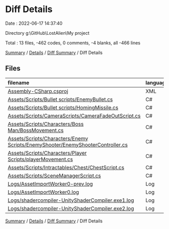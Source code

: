 # Diff Details

Date : 2022-06-17 14:37:40

Directory g:\GitHub\LostAlien\My project

Total : 13 files,  -462 codes, 0 comments, -4 blanks, all -466 lines

[Summary](results.md) / [Details](details.md) / [Diff Summary](diff.md) / Diff Details

## Files
| filename | language | code | comment | blank | total |
| :--- | :--- | ---: | ---: | ---: | ---: |
| [Assembly-CSharp.csproj](/Assembly-CSharp.csproj) | XML | 1 | 0 | 0 | 1 |
| [Assets/Scripts/Bullet scripts/EnemyBullet.cs](/Assets/Scripts/Bullet%20scripts/EnemyBullet.cs) | C# | 1 | 0 | 4 | 5 |
| [Assets/Scripts/Bullet scripts/HomingMissile.cs](/Assets/Scripts/Bullet%20scripts/HomingMissile.cs) | C# | -4 | 0 | -1 | -5 |
| [Assets/Scripts/CameraScripts/CameraFadeOutScript.cs](/Assets/Scripts/CameraScripts/CameraFadeOutScript.cs) | C# | 12 | 0 | 1 | 13 |
| [Assets/Scripts/Characters/Boss Man/BossMovement.cs](/Assets/Scripts/Characters/Boss%20Man/BossMovement.cs) | C# | 10 | 0 | 0 | 10 |
| [Assets/Scripts/Characters/Enemy Scripts/EnemyShooter/EnemyShooterController.cs](/Assets/Scripts/Characters/Enemy%20Scripts/EnemyShooter/EnemyShooterController.cs) | C# | 38 | 0 | 9 | 47 |
| [Assets/Scripts/Characters/Player Scripts/playerMovement.cs](/Assets/Scripts/Characters/Player%20Scripts/playerMovement.cs) | C# | 0 | 0 | 1 | 1 |
| [Assets/Scripts/Intractables/Chest/ChestScript.cs](/Assets/Scripts/Intractables/Chest/ChestScript.cs) | C# | 0 | 0 | -1 | -1 |
| [Assets/Scripts/SceneManagerScript.cs](/Assets/Scripts/SceneManagerScript.cs) | C# | 19 | 0 | 3 | 22 |
| [Logs/AssetImportWorker0-prev.log](/Logs/AssetImportWorker0-prev.log) | Log | -595 | 0 | -20 | -615 |
| [Logs/AssetImportWorker0.log](/Logs/AssetImportWorker0.log) | Log | 60 | 0 | 4 | 64 |
| [Logs/shadercompiler-UnityShaderCompiler.exe1.log](/Logs/shadercompiler-UnityShaderCompiler.exe1.log) | Log | -2 | 0 | -2 | -4 |
| [Logs/shadercompiler-UnityShaderCompiler.exe2.log](/Logs/shadercompiler-UnityShaderCompiler.exe2.log) | Log | -2 | 0 | -2 | -4 |

[Summary](results.md) / [Details](details.md) / [Diff Summary](diff.md) / Diff Details